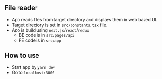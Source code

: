 ## File reader

- App reads files from target directory and displays them in web based UI.
- Target directory is set in `src/constants.tsx` file.
- App is build using `next.js`/`react`/`redux`
    - BE code is in `src/pages/api`
    - FE code is in `src/app`

## How to use

- Start app by `yarn dev`
- Go to `localhost:3000`

